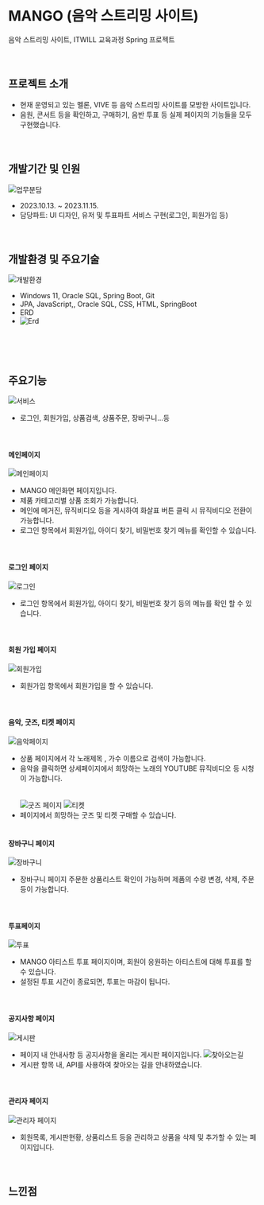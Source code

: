 <br/><br/><br/>

# MANGO (음악 스트리밍 사이트)
음악 스트리밍 사이트, ITWILL 교육과정 Spring 프로젝트
<br/><br/><br/>

## 프로젝트 소개
* 현재 운영되고 있는 멜론, VIVE 등 음악 스트리밍 사이트를 모방한 사이트입니다. 
* 음원, 콘서트 등을 확인하고, 구매하기, 음반 투표 등 실제 페이지의 기능들을 모두 구현했습니다.
<br/><br/><br/>

## 개발기간 및 인원
![업무분담](https://github.com/CHAERINYOU/Portfolio/assets/133833066/cd805d47-d815-47fb-9943-bd5733b591c1)
* 2023.10.13. ~ 2023.11.15.
* 담당파트: UI 디자인, 유저 및 투표파트 서비스 구현(로그인, 회원가입 등)
<br/><br/><br/>

## 개발환경 및 주요기술
![개발환경](https://github.com/CHAERINYOU/Portfolio/assets/133833066/b4c26e64-da17-4207-9cba-772bbda35ebd)
* Windows 11, Oracle SQL, Spring Boot, Git
* JPA, JavaScript,, Oracle SQL, CSS, HTML, SpringBoot 
* ERD
* ![Erd](https://github.com/CHAERINYOU/Portfolio/assets/133833066/d8235289-996b-425a-8fc1-b5ed4b12d848)

<br/><br/><br/>

## 주요기능
![서비스](https://github.com/CHAERINYOU/Portfolio/assets/133833066/b0d1ef7a-5a57-447f-b479-6d331f99cec3)
* 로그인, 회원가입, 상품검색, 상품주문, 장바구니...등
<br/><br/><br/>

#### 메인페이지

![메인페이지](https://github.com/2023-05-JAVA-DEVELOPER-143/web-project-team2-bbbb/assets/133833066/322e25ca-2f1a-4f00-8142-d7dfce62e1c8)
*  MANGO 메인화면 페이지입니다.
*  제품 카테고리별 상품 조회가 가능합니다.
*  메인에 메거진, 뮤직비디오 등을 게시하여 화살표 버튼 클릭 시 뮤직비디오 전환이 가능합니다.
*  로그인 항목에서 회원가입, 아이디 찾기, 비밀번호 찾기 메뉴를 확인할 수 있습니다. 
<br/><br/><br/>

#### 로그인 페이지

![로그인](https://github.com/2023-05-JAVA-DEVELOPER-143/web-project-team2-bbbb/assets/133833066/f99b8fff-ddf5-4dea-85f0-e53ec9d5e461)
* 로그인 항목에서 회원가입, 아이디 찾기, 비밀번호 찾기 등의 메뉴를 확인 할 수 있습니다.
<br/><br/><br/>

#### 회원 가입 페이지
![회원가입](https://github.com/2023-05-JAVA-DEVELOPER-143/web-project-team2-bbbb/assets/133833066/5ad72c63-46fb-4985-97d7-255d7eee0d9c)
* 회원가입 항목에서 회원가입을 할 수 있습니다.<br/><br/><br/>


#### 음악, 굿즈, 티켓 페이지
![음악페이지](https://github.com/2023-05-JAVA-DEVELOPER-143/web-project-team2-bbbb/assets/133833066/fb8f5d92-3985-4b66-9e7b-95bf08a1c38d)
* 상품 페이지에서 각 노래제목 , 가수 이름으로 검색이 가능합니다.
* 음악을 클릭하면 상세페이지에서 희망하는 노래의 YOUTUBE 뮤직비디오 등 시청이 가능합니다.<br/><br/><br/>
![굿즈 페이지](https://github.com/2023-05-JAVA-DEVELOPER-143/web-project-team2-bbbb/assets/133833066/e5b2b4f9-3743-4812-ba2a-8037071fd3e4)
![티켓](https://github.com/2023-05-JAVA-DEVELOPER-143/web-project-team2-bbbb/assets/133833066/c0a2eb2f-940f-4b58-b2ea-05954400e25b)
* 페이지에서 희망하는 굿즈 및 티켓 구매할 수 있습니다.<br/><br/>


#### 장바구니 페이지
![장바구니](https://github.com/2023-05-JAVA-DEVELOPER-143/web-project-team2-bbbb/assets/133833066/fd465633-8dbb-4701-b003-9ef8d48e53e3)
* 장바구니 페이지 주문한 상품리스트 확인이 가능하며 제품의 수량 변경, 삭제, 주문 등이 가능합니다.<br/><br/><br/>

#### 투표페이지
![투표](https://github.com/2023-05-JAVA-DEVELOPER-143/web-project-team2-bbbb/assets/133833066/bca7d131-f1f9-462e-b682-e9c0df2b6018)
* MANGO 아티스트 투표 페이지이며, 회원이 응원하는 아티스트에 대해 투표를 할 수 있습니다.
* 설정된 투표 시간이 종료되면, 투표는 마감이 됩니다. <br/><br/><br/>

#### 공지사항 페이지
![게시판](https://github.com/2023-05-JAVA-DEVELOPER-143/web-project-team2-bbbb/assets/133833066/3db2d3ef-33f3-4ac6-bd3f-c5ca327232b4)
* 페이지 내 안내사항 등 공지사항을 올리는 게시판 페이지입니다.
![찾아오는길](https://github.com/2023-05-JAVA-DEVELOPER-143/web-project-team2-bbbb/assets/133833066/eefab367-622d-4bde-9258-d31ac6ef083b)
* 게시판 항목 내, API를 사용하여 찾아오는 길을 안내하였습니다.<br/><br/><br/>


#### 관리자 페이지
![관리자 페이지](https://github.com/2023-05-JAVA-DEVELOPER-143/web-project-team2-bbbb/assets/133833066/2840e70c-7cd5-46af-afcc-429f289bc70c)
* 회원목록, 게시판현황, 상품리스트 등을 관리하고 상품을 삭제 및 추가할 수 있는 페이지입니다.<br/><br/><br/>

## 느낀점
